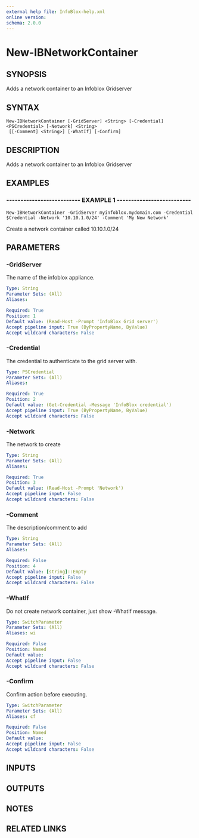 ```yaml
---
external help file: InfoBlox-help.xml
online version: 
schema: 2.0.0
---
```


# New-IBNetworkContainer
## SYNOPSIS
Adds a network container to an Infoblox Gridserver

## SYNTAX

```
New-IBNetworkContainer [-GridServer] <String> [-Credential] <PSCredential> [-Network] <String>
 [[-Comment] <String>] [-WhatIf] [-Confirm]
```

## DESCRIPTION
Adds a network container to an Infoblox Gridserver

## EXAMPLES

### -------------------------- EXAMPLE 1 --------------------------
```
New-IBNetworkContainer -GridServer myinfoblox.mydomain.com -Credential $Credential -Network '10.10.1.0/24' -Comment 'My New Network'
```

Create a network container called 10.10.1.0/24

## PARAMETERS

### -GridServer
The name of the infoblox appliance.

```yaml
Type: String
Parameter Sets: (All)
Aliases: 

Required: True
Position: 1
Default value: (Read-Host -Prompt 'InfoBlox Grid server')
Accept pipeline input: True (ByPropertyName, ByValue)
Accept wildcard characters: False
```

### -Credential
The credential to authenticate to the grid server with.

```yaml
Type: PSCredential
Parameter Sets: (All)
Aliases: 

Required: True
Position: 2
Default value: (Get-Credential -Message 'InfoBlox credential')
Accept pipeline input: True (ByPropertyName, ByValue)
Accept wildcard characters: False
```

### -Network
The network to create

```yaml
Type: String
Parameter Sets: (All)
Aliases: 

Required: True
Position: 3
Default value: (Read-Host -Prompt 'Network')
Accept pipeline input: False
Accept wildcard characters: False
```

### -Comment
The description/comment to add

```yaml
Type: String
Parameter Sets: (All)
Aliases: 

Required: False
Position: 4
Default value: [string]::Empty
Accept pipeline input: False
Accept wildcard characters: False
```

### -WhatIf
Do not create network container, just show -WhatIf message.

```yaml
Type: SwitchParameter
Parameter Sets: (All)
Aliases: wi

Required: False
Position: Named
Default value: 
Accept pipeline input: False
Accept wildcard characters: False
```

### -Confirm
Confirm action before executing.

```yaml
Type: SwitchParameter
Parameter Sets: (All)
Aliases: cf

Required: False
Position: Named
Default value: 
Accept pipeline input: False
Accept wildcard characters: False
```

## INPUTS

## OUTPUTS

## NOTES

## RELATED LINKS


